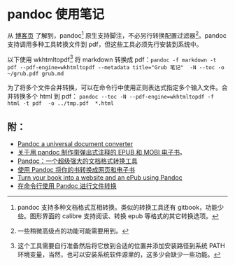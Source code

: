 <link href="../../css/style.css" rel="stylesheet" type="text/css" />

# pandoc 使用笔记

<div class="p">

从 [博客页](https://blog.csdn.net/xzy565143480/article/details/115108874?utm_medium=distribute.pc_aggpage_search_result.none-task-blog-2~aggregatepage~first_rank_v2~rank_aggregation-2-115108874.pc_agg_rank_aggregation&utm_term=pandoc%E6%95%99%E7%A8%8B&spm=1000.2123.3001.4430) 了解到，pandoc[^pandoc] 原生支持脚注，不必另行转换配置过滤器[^过滤器]。pandoc 支持调用多种工具转换文件到 pdf，但这些工具必须先行安装到系统中。

以下使用 wkhtmltopdf[^wkhtmltopdf] 将 markdown 转换成 pdf：`pandoc -f markdown -t pdf --pdf-engine=wkhtmltopdf --metadata title="Grub 笔记"  -N --toc -o ~/grub.pdf grub.md`

</div>

<div class="p">

为了将多个文件合并转换，可以在命令行中使用正则表达式指定多个输入文件。合并转换多个 html 到 pdf： `pandoc --toc -N --pdf-engine=wkhtmltopdf -f html -t pdf  -o ../tmp.pdf  *.html`

</div>

[^wkhtmltopdf]: 这个工具需要自行准备然后将它放到合适的位置并添加安装路径到系统 PATH 环境变量，当然，也可以安装系统软件源里的，这多少会缺少一些功能。
[^过滤器]: 一些稍微高级点的功能可能需要用到。
[^pandoc]: pandoc 支持多种文档格式互相转换。类似的转换工具还有 gitbook，功能少些。图形界面的 calibre 支持阅读、转换 epub 等格式的其它转换选项。
[^_^]: 我们可以直接使用 wkhtmltopdf 将 html 转换到 pdf。但是，这需要将 markdown 文档先行转换成 html 文档。很明显，pandoc 功能更多更完善。

## 附：

+ [Pandoc   a universal document converter](https://pandoc.org/)
+ [关于用 pandoc 制作带弹出式注释的 EPUB 和 MOBI 电子书](http://fromwiz.com/share/s/2yNneO1LOQap2-bdmA21_AH12-kyXg1YMABU2rGeUT14mwnz)。
+ [Pandoc：一个超级强大的文档格式转换工具](https://tonydong.blog.csdn.net/article/details/108536784?utm_term=pandoc%E6%95%99%E7%A8%8B&utm_medium=distribute.pc_aggpage_search_result.none-task-blog-2~all~sobaiduweb~default-1-108536784&spm=3001.4430)
+ [使用 Pandoc 将你的书转换成网页和电子书](https://linux.cn/article-10287-1.html?utm_source=weixin)
+ [Turn your book into a website and an ePub using Pandoc](https://opensource.com/article/18/10/book-to-website-epub-using-pandoc)
+ [在命令行使用 Pandoc 进行文件转换](https://linux.cn/article-10228-1-rel.html)

